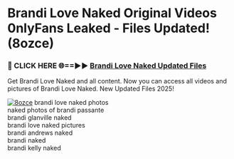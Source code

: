 # Brandi Love Naked Original Videos 0nlyFans Leaked - Files Updated! (8ozce)

<h3>🔴 CLICK HERE 🌐==►► <a href="https://tinyurl.com/yckcrads" rel="nofollow">Brandi Love Naked Updated Files</a></h3>

Get Brandi Love Naked and all content. Now you can access all videos and pictures of Brandi Love Naked. New Updated Files 2025!

[![8ozce](https://i.imgur.com/hpKpOFt.gif)](https://tinyurl.com/yckcrads)
brandi love naked photos<br>
naked photos of brandi passante<br>
brandi glanville naked<br>
brandi love naked pictures<br>
brandi andrews naked<br>
brandi naked<br>
brandi kelly naked